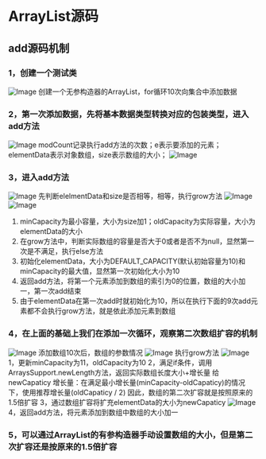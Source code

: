 # ArrayList源码
## add源码机制
### 1，创建一个测试类
![Image](https://github.com/user-attachments/assets/4cb94f17-007e-4bf6-a2cf-fb0eb749f668)
创建一个无参构造器的ArrayList，for循环10次向集合中添加数据

### 2，第一次添加数据，先将基本数据类型转换对应的包装类型，进入add方法
![Image](https://github.com/user-attachments/assets/c423965e-d3ae-4053-bdc9-d58a10a0ba12)
modCount记录执行add方法的次数；e表示要添加的元素；elementData表示对象数组，size表示数组的大小；
![Image](https://github.com/user-attachments/assets/d72574e1-2dae-4bec-b4e8-5d1d21915c66)

### 3，进入add方法
![Image](https://github.com/user-attachments/assets/6c08e8e1-1178-48a1-9f1a-581188529236)
先判断elelmentData和size是否相等，相等，执行grow方法
![Image](https://github.com/user-attachments/assets/f1e34e47-b41b-4f17-b983-a90f0b91d062)
![Image](https://github.com/user-attachments/assets/25b6936f-9dfa-4698-89b5-7e31e3a61dfd)
1. minCapacity为最小容量，大小为size加1；oldCapacity为实际容量，大小为elementData的大小
2. 在grow方法中，判断实际数组的容量是否大于0或者是否不为null，显然第一次是不满足，执行else方法
3. 初始化elementData，大小为DEFAULT_CAPACITY(默认初始容量为10)和minCapacity的最大值，显然第一次初始化大小为10
4. 返回add方法，将第一个元素添加到数组的索引为0的位置，数组的大小加一，第一次add结束
5. 由于elementData在第一次add时就初始化为10，所以在执行下面的9次add元素都不会执行grow方法，就是依此添加元素到数组

### 4，在上面的基础上我们在添加一次循环，观察第二次数组扩容的机制
![Image](https://github.com/user-attachments/assets/41aed02e-66ba-4d1d-bdde-556e610bcddb)
添加数组10次后，数组的参数情况
![Image](https://github.com/user-attachments/assets/eb71df08-4146-48c5-9ade-c08314b503e3)
执行grow方法
![Image](https://github.com/user-attachments/assets/25b6936f-9dfa-4698-89b5-7e31e3a61dfd)
1，更新minCapacity为11，oldCapacity为10
2，满足if条件，调用ArraysSupport.newLength方法，返回实际数组长度大小+增长量 给newCapaticy
增长量：在满足最小增长量(minCapacity-oldCapaticy)的情况下，使用推荐增长量(oldCapaticy / 2)
因此，数组的第二次扩容就是按照原来的1.5倍扩容
3，通过数组扩容将扩充elementData的大小为newCapaticy
![Image](https://github.com/user-attachments/assets/8aecb9a8-5c9c-4e6b-b913-f80e7fd0576c)
4，返回add方法，将元素添加到数组中数组的大小加一

### 5，可以通过ArrayList的有参构造器手动设置数组的大小，但是第二次扩容还是按原来的1.5倍扩容













